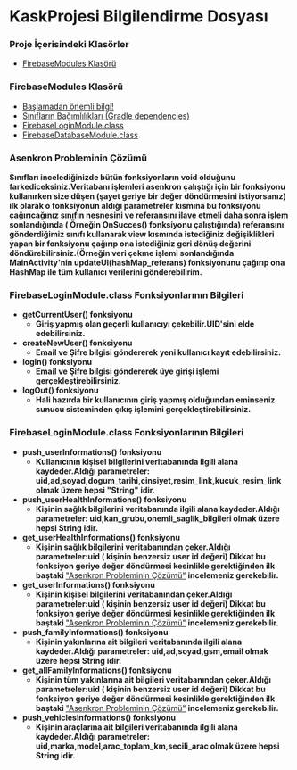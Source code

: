 # KaskProjesi Bilgilendirme Dosyası

<h3>Proje İçerisindeki Klasörler</h3>
<ul>
  <li><a href="#git_firebaseModules"<b>FirebaseModules Klasörü</b></a></li>
</ul>  

<a name="git_firebaseModules"><h3>FirebaseModules Klasörü</h3></a>
<ul>
   <li><a href="#git_firebaseBilgi"<b>Başlamadan önemli bilgi!</b></a></li>
   <li><a href="#git_firebaseBagimliliklar"<b>Sınıfların Bağımlılıkları (Gradle dependencies) </b></a></li>
  <li><a href="#git_firebaseLogin"<b>FirebaseLoginModule.class</b></a></li>
  <li><a href="#git_firebaseDatabase"<b>FirebaseDatabaseModule.class</b></a></li>
</ul>  

<a name="git_firebaseBilgi"><h3>Asenkron Probleminin Çözümü</h3></a>
<b>Sınıfları incelediğinizde bütün fonksiyonların void olduğunu farkediceksiniz.Veritabanı işlemleri asenkron çalıştığı için bir fonksiyonu kullanırken size düşen (şayet geriye bir değer döndürmesini istiyorsanız) ilk olarak o fonksiyonun aldığı parametreler kısmına bu fonksiyonu çağırıcağınız sınıfın nesnesini ve referansını ilave etmeli daha sonra işlem sonlandığında ( Örneğin OnSucces() fonksiyonu çalıştığında) referansını gönderdiğimiz sınıfı kullanarak view kısmında istediğiniz değişiklikleri yapan bir fonksiyonu çağırıp ona istediğiniz geri dönüş değerini döndürebilirsiniz.(Örneğin veri çekme işlemi sonlandığında MainActivity'nin updateUI(hashMap_referans) fonksiyonunu çağırıp ona HashMap<String> ile tüm kullanıcı verilerini gönderebilirim.</b>
  
<a name="git_firebaseLogin"><h3>FirebaseLoginModule.class Fonksiyonlarının Bilgileri</h3></a>
<ul>
  <li><b>getCurrentUser() fonksiyonu</b>
    <ul><li><b>Giriş yapmış olan geçerli kullanıcıyı çekebilir.UID'sini elde edebilirsiniz.</b></li></ul></li>
   <li><b>createNewUser() fonksiyonu</b>
    <ul><li><b>Email ve Şifre bilgisi göndererek yeni kullanıcı kayıt edebilirsiniz.</b></li></ul></li>
   <li><b>logIn() fonksiyonu</b>
    <ul><li><b>Email ve Şifre bilgisi göndererek üye girişi işlemi gerçekleştirebilirsiniz.</b></li></ul></li>
    <li><b>logOut() fonksiyonu</b>
    <ul><li><b>Hali hazırda bir kullanıcının giriş yapmış olduğundan eminseniz sunucu sisteminden çıkış işlemini gerçekleştirebilirsiniz.</b></li></ul></li>
</ul>  

<a name="git_firebaseDatabase"><h3>FirebaseLoginModule.class Fonksiyonlarının Bilgileri</h3></a>
<ul>
  <li><b>push_userInformations() fonksiyonu</b>
    <ul><li><b>Kullanıcının kişisel bilgilerini veritabanında ilgili alana kaydeder.Aldığı parametreler: uid,ad,soyad,dogum_tarihi,cinsiyet,resim_link,kucuk_resim_link olmak üzere hepsi "String" idir.</b></li></ul></li>
   <li><b> push_userHealthInformations() fonksiyonu</b>
    <ul><li><b>Kişinin sağlık bilgilerini veritabanında ilgili alana kaydeder.Aldığı parametreler: uid,kan_grubu,onemli_saglik_bilgileri olmak üzere hepsi String idir.</b></li></ul></li>
   <li><b>get_userHealthInformations() fonksiyonu</b>
    <ul><li><b>Kişinin sağlık bilgilerini veritabanından çeker.Aldığı parametreler:uid ( kişinin benzersiz user id değeri) Dikkat bu fonksiyon geriye değer döndürmesi kesinlikle gerektiğinden ilk baştaki </b><a href="#git_firebaseBilgi"<b>"Asenkron Probleminin Çözümü"</b></a><b> incelemeniz gerekebilir.</b></li></ul></li>
   <li><b>get_userInformations() fonksiyonu</b>
    <ul><li><b>Kişinin kişisel bilgilerini veritabanından çeker.Aldığı parametreler:uid ( kişinin benzersiz user id değeri) Dikkat bu fonksiyon geriye değer döndürmesi kesinlikle gerektiğinden ilk baştaki </b><a href="#git_firebaseBilgi"<b>"Asenkron Probleminin Çözümü"</b></a><b> incelemeniz gerekebilir.</b></li></ul></li>
 <li><b> push_familyInformations() fonksiyonu</b>
    <ul><li><b>Kişinin yakınlarına ait bilgileri veritabanında ilgili alana kaydeder.Aldığı parametreler: uid,ad,soyad,gsm,email olmak üzere hepsi String idir.</b></li></ul></li>
<li><b>get_allFamilyInformations() fonksiyonu</b>
    <ul><li><b>Kişinin tüm yakınlarına ait bilgileri veritabanından çeker.Aldığı parametreler:uid ( kişinin benzersiz user id değeri) Dikkat bu fonksiyon geriye değer döndürmesi kesinlikle gerektiğinden ilk baştaki </b><a href="#git_firebaseBilgi"<b>"Asenkron Probleminin Çözümü"</b></a><b> incelemeniz gerekebilir.</b></li></ul></li>
    <li><b> push_vehiclesInformations() fonksiyonu</b>
    <ul><li><b>Kişinin araçlarına ait bilgileri veritabanında ilgili alana kaydeder.Aldığı parametreler: uid,marka,model,arac_toplam_km,secili_arac olmak üzere hepsi String idir.</b></li></ul></li>
</ul>  

